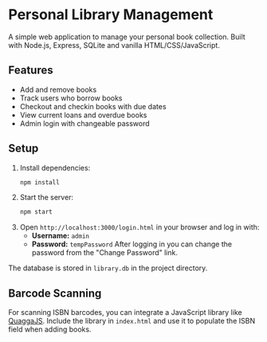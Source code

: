 # Personal Library Management

A simple web application to manage your personal book collection. Built with Node.js, Express, SQLite and vanilla HTML/CSS/JavaScript.

## Features

- Add and remove books
- Track users who borrow books
- Checkout and checkin books with due dates
- View current loans and overdue books
- Admin login with changeable password

## Setup

1. Install dependencies:
   ```bash
   npm install
   ```
2. Start the server:
   ```bash
   npm start
   ```
3. Open `http://localhost:3000/login.html` in your browser and log in with:
   - **Username:** `admin`
   - **Password:** `tempPassword`
   After logging in you can change the password from the "Change Password" link.

The database is stored in `library.db` in the project directory.

## Barcode Scanning

For scanning ISBN barcodes, you can integrate a JavaScript library like [QuaggaJS](https://serratus.github.io/quaggaJS/). Include the library in `index.html` and use it to populate the ISBN field when adding books.
